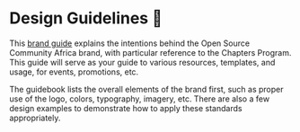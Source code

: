 # Design Guidelines :art:

This [brand guide](https://drive.google.com/file/d/1bYPJ5chDIXQczVn0VJ3kUZ6PLePKJIAE/view?usp=sharing) explains the intentions behind the Open Source Community Africa brand, with particular reference to the Chapters Program. This guide will serve as your guide to various resources, templates, and usage, for events, promotions, etc.

The guidebook lists the overall elements of the brand first, such as proper use of the logo, colors, typography, imagery, etc. There are also a few design examples to demonstrate how to apply these standards appropriately.
